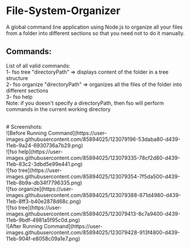 # File-System-Organizer
A global command line application using Node.js to organize all your files from a folder into different sections so that you need not to do it manually.

## Commands:
List of all valid commands:<br>
      1- fso tree "directoryPath" => displays content of the folder in a tree structure <br>
      2- fso organize "directoryPath" => organizes all the files of the folder into different sections<br>
      3- fso help<br>
    Note: if you doesn't specify a directoryPath, then fso will perform commands in the current working directory

<br>
# Screenshots: <br>
![Before Running Command](https://user-images.githubusercontent.com/85894025/123079196-53daba80-d439-11eb-9a24-6930736a7b29.png) <br>
![fso help](https://user-images.githubusercontent.com/85894025/123079335-78cf2d80-d439-11eb-83c2-3dbd5e99e441.png) <br>
![fso tree](https://user-images.githubusercontent.com/85894025/123079354-7f5da500-d439-11eb-8b9a-db34f7796335.png) <br>
![fso organize](https://user-images.githubusercontent.com/85894025/123079388-871d4980-d439-11eb-8ff3-b40e2878d68c.png) <br>
![fso tree](https://user-images.githubusercontent.com/85894025/123079413-8c7a9400-d439-11eb-9bdf-4981a5f95c0d.png) <br>
![After Running Command](https://user-images.githubusercontent.com/85894025/123079428-913f4800-d439-11eb-904f-e8058c09a1e7.png)
